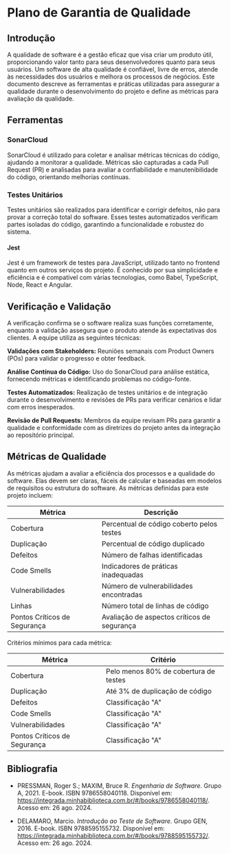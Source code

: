 # Plano de Garantia de Qualidade

## Introdução

A qualidade de software é a gestão eficaz que visa criar um produto útil, proporcionando valor tanto para seus desenvolvedores quanto para seus usuários. Um software de alta qualidade é confiável, livre de erros, atende às necessidades dos usuários e melhora os processos de negócios. Este documento descreve as ferramentas e práticas utilizadas para assegurar a qualidade durante o desenvolvimento do projeto e define as métricas para avaliação da qualidade.

## Ferramentas

### SonarCloud

SonarCloud é utilizado para coletar e analisar métricas técnicas do código, ajudando a monitorar a qualidade. Métricas são capturadas a cada Pull Request (PR) e analisadas para avaliar a confiabilidade e manutenibilidade do código, orientando melhorias contínuas.

### Testes Unitários

Testes unitários são realizados para identificar e corrigir defeitos, não para provar a correção total do software. Esses testes automatizados verificam partes isoladas do código, garantindo a funcionalidade e robustez do sistema.

#### Jest

Jest é um framework de testes para JavaScript, utilizado tanto no frontend quanto em outros serviços do projeto. É conhecido por sua simplicidade e eficiência e é compatível com várias tecnologias, como Babel, TypeScript, Node, React e Angular.

## Verificação e Validação

A verificação confirma se o software realiza suas funções corretamente, enquanto a validação assegura que o produto atende às expectativas dos clientes. A equipe utiliza as seguintes técnicas:

**Validações com Stakeholders:** Reuniões semanais com Product Owners (POs) para validar o progresso e obter feedback.

**Análise Contínua do Código:** Uso do SonarCloud para análise estática, fornecendo métricas e identificando problemas no código-fonte.

**Testes Automatizados:** Realização de testes unitários e de integração durante o desenvolvimento e revisões de PRs para verificar cenários e lidar com erros inesperados.

**Revisão de Pull Requests:** Membros da equipe revisam PRs para garantir a qualidade e conformidade com as diretrizes do projeto antes da integração ao repositório principal.

## Métricas de Qualidade

As métricas ajudam a avaliar a eficiência dos processos e a qualidade do software. Elas devem ser claras, fáceis de calcular e baseadas em modelos de requisitos ou estrutura do software. As métricas definidas para este projeto incluem:

|**Métrica**|**Descrição**|
|-----------|-------------|
|Cobertura|Percentual de código coberto pelos testes|
|Duplicação|Percentual de código duplicado|
|Defeitos|Número de falhas identificadas|
|Code Smells|Indicadores de práticas inadequadas|
|Vulnerabilidades|Número de vulnerabilidades encontradas|
|Linhas|Número total de linhas de código|
|Pontos Críticos de Segurança|Avaliação de aspectos críticos de segurança|

Critérios mínimos para cada métrica:

|**Métrica**|**Critério**|
|-----------|------------|
|Cobertura|Pelo menos 80% de cobertura de testes|
|Duplicação|Até 3% de duplicação de código|
|Defeitos|Classificação "A"|
|Code Smells|Classificação "A"|
|Vulnerabilidades|Classificação "A"|
|Pontos Críticos de Segurança|Classificação "A"|

## Bibliografia

- PRESSMAN, Roger S.; MAXIM, Bruce R. *Engenharia de Software*. Grupo A, 2021. E-book. ISBN 9786558040118. Disponível em: <https://integrada.minhabiblioteca.com.br/#/books/9786558040118/>. Acesso em: 26 ago. 2024.

- DELAMARO, Marcio. *Introdução ao Teste de Software*. Grupo GEN, 2016. E-book. ISBN 9788595155732. Disponível em: <https://integrada.minhabiblioteca.com.br/#/books/9788595155732/>. Acesso em: 26 ago. 2024.